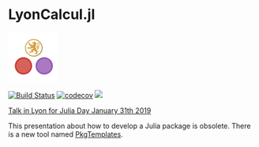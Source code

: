 # LyonCalcul.jl

![](docs/src/assets/logo.png)

[![Build Status](https://travis-ci.org/pnavaro/LyonCalcul.jl.svg?branch=master)](https://travis-ci.org/pnavaro/LyonCalcul.jl)
[![codecov](https://codecov.io/gh/pnavaro/LyonCalcul.jl/branch/master/graph/badge.svg)](https://codecov.io/gh/pnavaro/LyonCalcul.jl)
[![](https://img.shields.io/badge/docs-dev-blue.svg)](https://pnavaro.github.io/LyonCalcul.jl/dev)


[Talk in Lyon for Julia Day January 31th 2019](docs/src/slides.md)

This presentation about how to develop a Julia package is obsolete.
There is a new tool named [PkgTemplates](https://github.com/invenia/PkgTemplates.jl).
